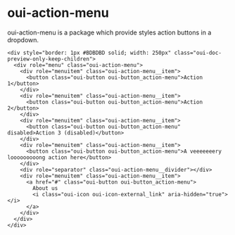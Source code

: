 # oui-action-menu

<component-status cx-design="complete" ux="prototype"></component-status>

oui-action-menu is a package which provide styles action buttons in a dropdown.

```html:preview
<div style="border: 1px #BDBDBD solid; width: 250px" class="oui-doc-preview-only-keep-children">
  <div role="menu" class="oui-action-menu">
    <div role="menuitem" class="oui-action-menu__item">
      <button class="oui-button oui-button_action-menu">Action 1</button>
    </div>
    <div role="menuitem" class="oui-action-menu__item">
      <button class="oui-button oui-button_action-menu">Action 2</button>
    </div>
    <div role="menuitem" class="oui-action-menu__item">
      <button class="oui-button oui-button_action-menu" disabled>Action 3 (disabled)</button>
    </div>
    <div role="menuitem" class="oui-action-menu__item">
      <button class="oui-button oui-button_action-menu">A veeeeeeery looooooooong action here</button>
    </div>
    <div role="separator" class="oui-action-menu__divider"></div>
    <div role="menuitem" class="oui-action-menu__item">
      <a href="#" class="oui-button oui-button_action-menu">
        About us
        <i class="oui-icon oui-icon-external_link" aria-hidden="true"></i>
      </a>
    </div>
  </div>
</div>
```

